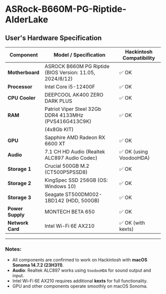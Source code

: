 # ASRock-B660M-PG-Riptide-AlderLake

## User's Hardware Specification

| Component              | Model / Specification                                     | Hackintosh Compatibility |
|------------------------|-----------------------------------------------------------|--------------------------|
| **Motherboard**        | ASROCK B660M PG Riptide (BIOS Version: 11.05, 2024/8/12)  | ✅ OK                    |
| **Processor**          | Intel Core i5-12400F                                      | ✅ OK                    |
| **CPU Cooler**         | DEEPCOOL AK400 ZERO DARK PLUS                             | ✅ OK                    |
| **RAM**                | Patriot Viper Steel 32Gb DDR4 4133MHz (PVS416G413C9K)     | ✅ OK                    |
|                        | (4x8Gb KIT)                                               |                          |
| **GPU**                | Sapphire AMD Radeon RX 6600 XT                            | ✅ OK                    |
| **Audio**              | 7.1 CH HD Audio (Realtek ALC897 Audio Codec)              | ✅ OK (using VoodooHDA)  |
| **Storage 1**          | Crucial 500GB M.2 (CT500P5PSSD8)                          | ✅ OK                    |
| **Storage 2**          | KingSpec SSD 256GB (OS: Windows 10)                       | ✅ OK                    |
| **Storage 3**          | Seagate ST500DM002-1BD142 (HDD, 500GB)                    | ✅ OK                    |
| **Power Supply**       | MONTECH BETA 650                                          | ✅ OK                    |
| **Network Card**       | Intel Wi-Fi 6E AX210                                      | ✅ OK (with kexts)       |

---

### Notes:
- All components are confirmed to work on Hackintosh with **macOS Sonoma 14.7.2 (23H311)**.
- **Audio**: Realtek ALC897 works using `VoodooHDA` for sound output and input.
- Intel Wi-Fi 6E AX210 requires additional **kexts** for full functionality.
- GPU and other components operate smoothly on macOS Sonoma.

